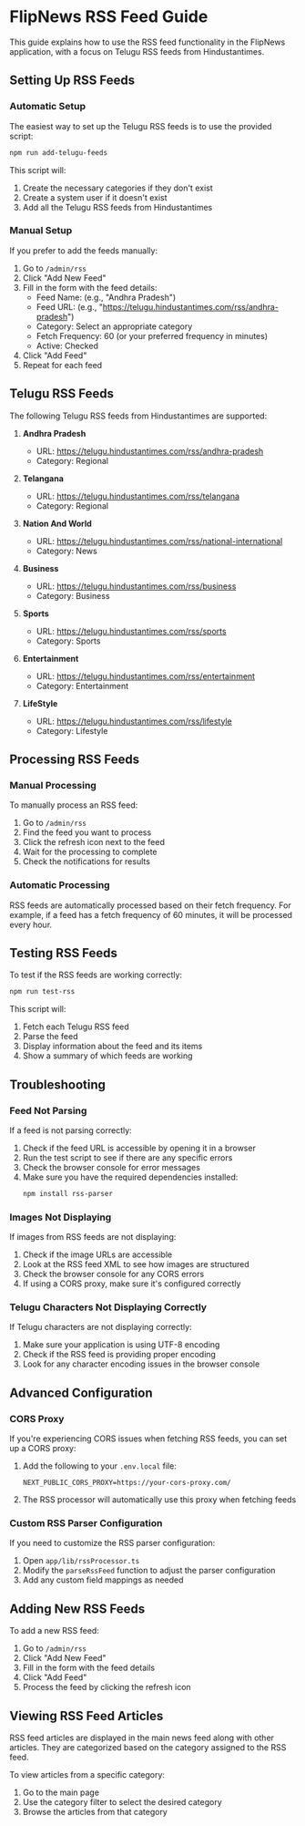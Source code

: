 # FlipNews RSS Feed Guide

This guide explains how to use the RSS feed functionality in the FlipNews application, with a focus on Telugu RSS feeds from Hindustantimes.

## Setting Up RSS Feeds

### Automatic Setup

The easiest way to set up the Telugu RSS feeds is to use the provided script:

```bash
npm run add-telugu-feeds
```

This script will:
1. Create the necessary categories if they don't exist
2. Create a system user if it doesn't exist
3. Add all the Telugu RSS feeds from Hindustantimes

### Manual Setup

If you prefer to add the feeds manually:

1. Go to `/admin/rss`
2. Click "Add New Feed"
3. Fill in the form with the feed details:
   - Feed Name: (e.g., "Andhra Pradesh")
   - Feed URL: (e.g., "https://telugu.hindustantimes.com/rss/andhra-pradesh")
   - Category: Select an appropriate category
   - Fetch Frequency: 60 (or your preferred frequency in minutes)
   - Active: Checked
4. Click "Add Feed"
5. Repeat for each feed

## Telugu RSS Feeds

The following Telugu RSS feeds from Hindustantimes are supported:

1. **Andhra Pradesh**
   - URL: https://telugu.hindustantimes.com/rss/andhra-pradesh
   - Category: Regional

2. **Telangana**
   - URL: https://telugu.hindustantimes.com/rss/telangana
   - Category: Regional

3. **Nation And World**
   - URL: https://telugu.hindustantimes.com/rss/national-international
   - Category: News

4. **Business**
   - URL: https://telugu.hindustantimes.com/rss/business
   - Category: Business

5. **Sports**
   - URL: https://telugu.hindustantimes.com/rss/sports
   - Category: Sports

6. **Entertainment**
   - URL: https://telugu.hindustantimes.com/rss/entertainment
   - Category: Entertainment

7. **LifeStyle**
   - URL: https://telugu.hindustantimes.com/rss/lifestyle
   - Category: Lifestyle

## Processing RSS Feeds

### Manual Processing

To manually process an RSS feed:

1. Go to `/admin/rss`
2. Find the feed you want to process
3. Click the refresh icon next to the feed
4. Wait for the processing to complete
5. Check the notifications for results

### Automatic Processing

RSS feeds are automatically processed based on their fetch frequency. For example, if a feed has a fetch frequency of 60 minutes, it will be processed every hour.

## Testing RSS Feeds

To test if the RSS feeds are working correctly:

```bash
npm run test-rss
```

This script will:
1. Fetch each Telugu RSS feed
2. Parse the feed
3. Display information about the feed and its items
4. Show a summary of which feeds are working

## Troubleshooting

### Feed Not Parsing

If a feed is not parsing correctly:

1. Check if the feed URL is accessible by opening it in a browser
2. Run the test script to see if there are any specific errors
3. Check the browser console for error messages
4. Make sure you have the required dependencies installed:
   ```bash
   npm install rss-parser
   ```

### Images Not Displaying

If images from RSS feeds are not displaying:

1. Check if the image URLs are accessible
2. Look at the RSS feed XML to see how images are structured
3. Check the browser console for any CORS errors
4. If using a CORS proxy, make sure it's configured correctly

### Telugu Characters Not Displaying Correctly

If Telugu characters are not displaying correctly:

1. Make sure your application is using UTF-8 encoding
2. Check if the RSS feed is providing proper encoding
3. Look for any character encoding issues in the browser console

## Advanced Configuration

### CORS Proxy

If you're experiencing CORS issues when fetching RSS feeds, you can set up a CORS proxy:

1. Add the following to your `.env.local` file:
   ```
   NEXT_PUBLIC_CORS_PROXY=https://your-cors-proxy.com/
   ```

2. The RSS processor will automatically use this proxy when fetching feeds

### Custom RSS Parser Configuration

If you need to customize the RSS parser configuration:

1. Open `app/lib/rssProcessor.ts`
2. Modify the `parseRssFeed` function to adjust the parser configuration
3. Add any custom field mappings as needed

## Adding New RSS Feeds

To add a new RSS feed:

1. Go to `/admin/rss`
2. Click "Add New Feed"
3. Fill in the form with the feed details
4. Click "Add Feed"
5. Process the feed by clicking the refresh icon

## Viewing RSS Feed Articles

RSS feed articles are displayed in the main news feed along with other articles. They are categorized based on the category assigned to the RSS feed.

To view articles from a specific category:

1. Go to the main page
2. Use the category filter to select the desired category
3. Browse the articles from that category
